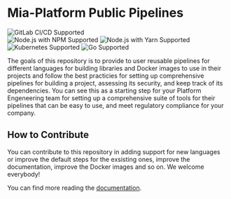 # Mia-Platform Public Pipelines

![GitLab CI/CD Supported]  
![Node.js with NPM Supported] ![Node.js with Yarn Supported] ![Kubernetes Supported] ![Go Supported]

The goals of this repository is to provide to user reusable pipelines for different languages for building libraries
and Docker images to use in their projects and follow the best practicies for setting up comprehensive pipelines
for building a project, assessing its security, and keep track of its dependencies. You can see this as a starting
step for your Platform Engeneering team for setting up a comprehensive suite of tools for their pipelines that can be
easy to use, and meet regulatory compliance for your company.

## How to Contribute

You can contribute to this repository in adding support for new languages or improve the default steps for the
exsisting ones, improve the documentation, improve the Docker images and so on. We welcome everybody!

You can find more reading the [documentation](./docs/10-starting-guide.md).

[Gitlab CI/CD Supported]: https://img.shields.io/badge/GitLab-CI%2FCD-orange?logo=gitlab&style=for-the-badge
[Node.js with NPM Supported]: https://img.shields.io/badge/18%2C20%2C22-black?style=for-the-badge&logo=npm&label=NPM%20Node.js&color=3C873A
[Node.js with Yarn Supported]: https://img.shields.io/badge/18%2C20%2C22-black?style=for-the-badge&logo=yarn&label=Yarn%20Node.js&color=3C873A
[Kubernetes Supported]: https://img.shields.io/badge/1.28%2C1.29%2C1.30%2C1.31-black?style=for-the-badge&logo=kubernetes&label=Kubernetes&color=326CE5
[Go Supported]: https://img.shields.io/badge/1.22%2C1.23-black?style=for-the-badge&logo=go&label=Go&color=007E9A
